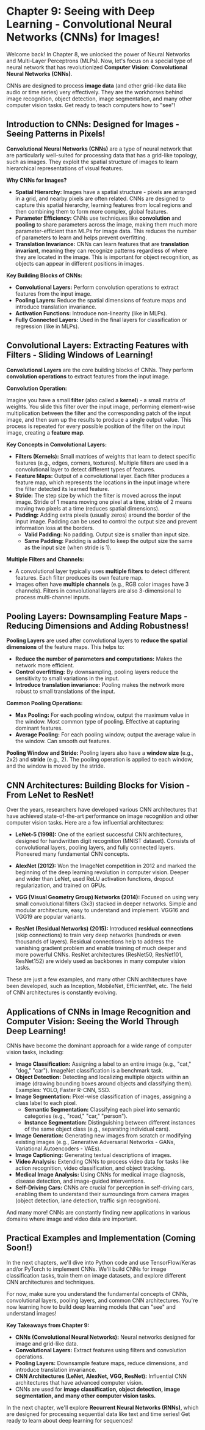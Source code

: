 # Chapter 9:  Seeing with Deep Learning - Convolutional Neural Networks (CNNs) for Images!

Welcome back! In Chapter 8, we unlocked the power of Neural Networks and Multi-Layer Perceptrons (MLPs). Now, let's focus on a special type of neural network that has revolutionized **Computer Vision**: **Convolutional Neural Networks (CNNs)**.

CNNs are designed to process **image data** (and other grid-like data like audio or time series) very effectively. They are the workhorses behind image recognition, object detection, image segmentation, and many other computer vision tasks.  Get ready to teach computers how to "see"!

## Introduction to CNNs:  Designed for Images - Seeing Patterns in Pixels!

**Convolutional Neural Networks (CNNs)** are a type of neural network that are particularly well-suited for processing data that has a grid-like topology, such as images.  They exploit the spatial structure of images to learn hierarchical representations of visual features.

**Why CNNs for Images?**

*   **Spatial Hierarchy:** Images have a spatial structure - pixels are arranged in a grid, and nearby pixels are often related. CNNs are designed to capture this spatial hierarchy, learning features from local regions and then combining them to form more complex, global features.
*   **Parameter Efficiency:**  CNNs use techniques like **convolution** and **pooling** to share parameters across the image, making them much more parameter-efficient than MLPs for image data. This reduces the number of parameters to learn and helps prevent overfitting.
*   **Translation Invariance:**  CNNs can learn features that are **translation invariant**, meaning they can recognize patterns regardless of where they are located in the image. This is important for object recognition, as objects can appear in different positions in images.

**Key Building Blocks of CNNs:**

*   **Convolutional Layers:**  Perform convolution operations to extract features from the input image.
*   **Pooling Layers:**  Reduce the spatial dimensions of feature maps and introduce translation invariance.
*   **Activation Functions:**  Introduce non-linearity (like in MLPs).
*   **Fully Connected Layers:**  Used in the final layers for classification or regression (like in MLPs).

## Convolutional Layers:  Extracting Features with Filters - Sliding Windows of Learning!

**Convolutional Layers** are the core building blocks of CNNs. They perform **convolution operations** to extract features from the input image.

**Convolution Operation:**

Imagine you have a small **filter** (also called a **kernel**) - a small matrix of weights.  You slide this filter over the input image, performing element-wise multiplication between the filter and the corresponding patch of the input image, and then sum up the results to produce a single output value.  This process is repeated for every possible position of the filter on the input image, creating a **feature map**.

**Key Concepts in Convolutional Layers:**

*   **Filters (Kernels):**  Small matrices of weights that learn to detect specific features (e.g., edges, corners, textures).  Multiple filters are used in a convolutional layer to detect different types of features.
*   **Feature Maps:**  Output of a convolutional layer.  Each filter produces a feature map, which represents the locations in the input image where the filter detected its learned feature.
*   **Stride:**  The step size by which the filter is moved across the input image.  Stride of 1 means moving one pixel at a time, stride of 2 means moving two pixels at a time (reduces spatial dimensions).
*   **Padding:**  Adding extra pixels (usually zeros) around the border of the input image.  Padding can be used to control the output size and prevent information loss at the borders.
    *   **Valid Padding:** No padding. Output size is smaller than input size.
    *   **Same Padding:** Padding is added to keep the output size the same as the input size (when stride is 1).

**Multiple Filters and Channels:**

*   A convolutional layer typically uses **multiple filters** to detect different features.  Each filter produces its own feature map.
*   Images often have **multiple channels** (e.g., RGB color images have 3 channels).  Filters in convolutional layers are also 3-dimensional to process multi-channel inputs.

## Pooling Layers:  Downsampling Feature Maps - Reducing Dimensions and Adding Robustness!

**Pooling Layers** are used after convolutional layers to **reduce the spatial dimensions** of the feature maps.  This helps to:

*   **Reduce the number of parameters and computations:**  Makes the network more efficient.
*   **Control overfitting:**  By downsampling, pooling layers reduce the sensitivity to small variations in the input.
*   **Introduce translation invariance:**  Pooling makes the network more robust to small translations of the input.

**Common Pooling Operations:**

*   **Max Pooling:**  For each pooling window, output the maximum value in the window.  Most common type of pooling.  Effective at capturing dominant features.
*   **Average Pooling:**  For each pooling window, output the average value in the window.  Can smooth out features.

**Pooling Window and Stride:**  Pooling layers also have a **window size** (e.g., 2x2) and **stride** (e.g., 2).  The pooling operation is applied to each window, and the window is moved by the stride.

## CNN Architectures:  Building Blocks for Vision - From LeNet to ResNet!

Over the years, researchers have developed various CNN architectures that have achieved state-of-the-art performance on image recognition and other computer vision tasks.  Here are a few influential architectures:

*   **LeNet-5 (1998):**  One of the earliest successful CNN architectures, designed for handwritten digit recognition (MNIST dataset).  Consists of convolutional layers, pooling layers, and fully connected layers.  Pioneered many fundamental CNN concepts.

*   **AlexNet (2012):**  Won the ImageNet competition in 2012 and marked the beginning of the deep learning revolution in computer vision.  Deeper and wider than LeNet, used ReLU activation functions, dropout regularization, and trained on GPUs.

*   **VGG (Visual Geometry Group) Networks (2014):**  Focused on using very small convolutional filters (3x3) stacked in deeper networks.  Simple and modular architecture, easy to understand and implement.  VGG16 and VGG19 are popular variants.

*   **ResNet (Residual Networks) (2015):**  Introduced **residual connections** (skip connections) to train very deep networks (hundreds or even thousands of layers).  Residual connections help to address the vanishing gradient problem and enable training of much deeper and more powerful CNNs.  ResNet architectures (ResNet50, ResNet101, ResNet152) are widely used as backbones in many computer vision tasks.

These are just a few examples, and many other CNN architectures have been developed, such as Inception, MobileNet, EfficientNet, etc.  The field of CNN architectures is constantly evolving.

## Applications of CNNs in Image Recognition and Computer Vision:  Seeing the World Through Deep Learning!

CNNs have become the dominant approach for a wide range of computer vision tasks, including:

*   **Image Classification:**  Assigning a label to an entire image (e.g., "cat," "dog," "car").  ImageNet classification is a benchmark task.
*   **Object Detection:**  Detecting and localizing multiple objects within an image (drawing bounding boxes around objects and classifying them).  Examples: YOLO, Faster R-CNN, SSD.
*   **Image Segmentation:**  Pixel-wise classification of images, assigning a class label to each pixel.
    *   **Semantic Segmentation:**  Classifying each pixel into semantic categories (e.g., "road," "car," "person").
    *   **Instance Segmentation:**  Distinguishing between different instances of the same object class (e.g., separating individual cars).
*   **Image Generation:**  Generating new images from scratch or modifying existing images (e.g., Generative Adversarial Networks - GANs, Variational Autoencoders - VAEs).
*   **Image Captioning:**  Generating textual descriptions of images.
*   **Video Analysis:**  Extending CNNs to process video data for tasks like action recognition, video classification, and object tracking.
*   **Medical Image Analysis:**  Using CNNs for medical image diagnosis, disease detection, and image-guided interventions.
*   **Self-Driving Cars:**  CNNs are crucial for perception in self-driving cars, enabling them to understand their surroundings from camera images (object detection, lane detection, traffic sign recognition).

And many more! CNNs are constantly finding new applications in various domains where image and video data are important.

## Practical Examples and Implementation (Coming Soon!)

In the next chapters, we'll dive into Python code and use TensorFlow/Keras and/or PyTorch to implement CNNs.  We'll build CNNs for image classification tasks, train them on image datasets, and explore different CNN architectures and techniques.

For now, make sure you understand the fundamental concepts of CNNs, convolutional layers, pooling layers, and common CNN architectures.  You're now learning how to build deep learning models that can "see" and understand images!

**Key Takeaways from Chapter 9:**

*   **CNNs (Convolutional Neural Networks):**  Neural networks designed for image and grid-like data.
*   **Convolutional Layers:**  Extract features using filters and convolution operations.
*   **Pooling Layers:**  Downsample feature maps, reduce dimensions, and introduce translation invariance.
*   **CNN Architectures (LeNet, AlexNet, VGG, ResNet):**  Influential CNN architectures that have advanced computer vision.
*   CNNs are used for **image classification, object detection, image segmentation, and many other computer vision tasks.**

In the next chapter, we'll explore **Recurrent Neural Networks (RNNs)**, which are designed for processing sequential data like text and time series!  Get ready to learn about deep learning for sequences!

